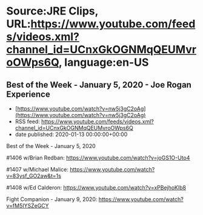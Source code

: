 # Source:JRE Clips, URL:https://www.youtube.com/feeds/videos.xml?channel_id=UCnxGkOGNMqQEUMvroOWps6Q, language:en-US

## Best of the Week - January 5, 2020 - Joe Rogan Experience
 - [https://www.youtube.com/watch?v=nw5j3gC2oAg](https://www.youtube.com/watch?v=nw5j3gC2oAg)
 - RSS feed: https://www.youtube.com/feeds/videos.xml?channel_id=UCnxGkOGNMqQEUMvroOWps6Q
 - date published: 2020-01-13 00:00:00+00:00

Best of the Week - January 5, 2020 

#1406 w/Brian Redban:
https://www.youtube.com/watch?v=joGS1O-Uto4

#1407 w/Michael Malice:
https://www.youtube.com/watch?v=83ysf_GO2aw&t=1s

#1408 w/Ed Calderon:
https://www.youtube.com/watch?v=xPBejhoKlb8


Fight Companion - January 9, 2020:
https://www.youtube.com/watch?v=fM5IYSZeGCY

